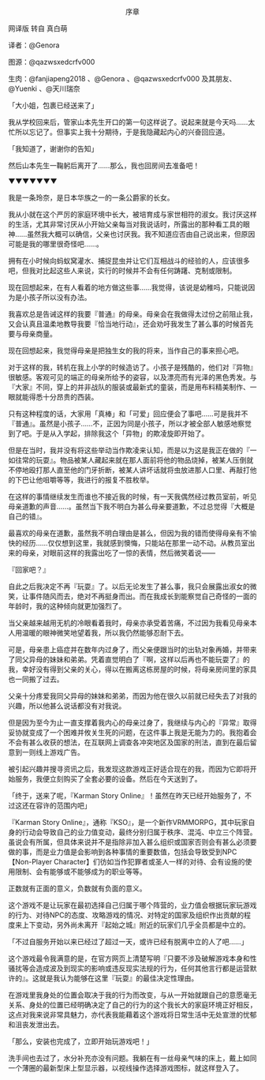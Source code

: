<p align="center">序章</p>

网译版 转自 真白萌

译者：@Genora

图源：@qazwsxedcrfv000

生肉：@fanjiapeng2018 、@Genora 、@qazwsxedcrfv000 及其朋友、@Yuenki 、@天川瑞奈

「大小姐，包裹已经送来了」

我从学校回来后，管家山本先生开口的第一句这样说了。说起来就是今天吗……太忙所以忘记了。但事实上我十分期待，于是我隐藏起内心的兴奋回应道。

「我知道了，谢谢你的告知」

然后山本先生一鞠躬后离开了……那么，我也回房间去准备吧！

▼▼▼▼▼▼▼

我是一条玲奈，是日本华族之一的一条公爵家的长女。

我从小就在这个严厉的家庭环境中长大，被培育成与家世相符的淑女。我讨厌这样的生活，尤其非常讨厌从小开始父亲每当对我说话时，所露出的那种看工具的眼神……虽然我大概可以确信，父亲也讨厌我。我不知道应否由自己说出来，但原因可能是我的哪里很奇怪吧……。

拥有在小时候向蚂蚁窝灌水、捕捉昆虫并让它们互相战斗的经验的人，应该很多吧，但我对比起这些人来说，实行的时候并不会有任何踌躇、克制或限制。

现在回想起来，在有人看着的地方做这些事……我觉得，该说是幼稚吗，只能说因为是小孩子所以没有办法。

我喜欢总是告诫这样的我要『普通』的母亲。母亲会在我做得太过份之前阻止我，又会认真且温柔地教导我要『恰当地行动』，还会劝吁我发生了甚么事的时候首先要与母亲商量。

现在回想起来，我觉得母亲是把独生女的我的将来，当作自己的事来担心吧。

对于这样的我，转机在我上小学的时候造访了。小孩子是残酷的，他们对『异物』很敏感。客观可见的端正的母亲所给予的姿容，以及漂亮而有光泽的黑色秀发。与『大家』不同，穿上的并非战队的服装或最新式的童装，而是用布料精美制作、一眼就能得悉十分昂贵的西装。

只有这种程度的话，大家用「真棒」和「可爱」回应便会了事吧……可是我并不『普通』。虽然是小孩子……不，正因为同是小孩子，所以才被全部人敏感地察觉到了吧。于是从入学起，排除我这个「异物」的欺凌旋即开始了。

但是在当时，我并没有将这些举动当作欺凌来认知，而是以为这是我正在做的『一如往常的玩耍』。物品被某人藏起来就在那人面前将他的物品烧掉，被某人压倒就不停地殴打那人直至他的门牙折断，被某人讲坏话就将虫放进那人口里、再敲打他的下巴让他咀嚼等等，我进行的报复不胜枚举。

在这样的事情继续发生而谁也不接近我的时候，有一天我偶然经过教员室前，听见母亲道歉的声音……。虽然当下我不明白为甚么母亲要道歉，不过总觉得『大概是自己的错』。

最喜欢的母亲在道歉，虽然我不明白理由是甚么，但因为我的错而使得母亲有不愉快的经历……仅仅想到这里，我就感到懊悔，只能站在那里一动不动。从教员室出来的母亲，对眼前这样的我露出吃了一惊的表情，然后微笑着说——

『回家吧？』

自此之后我决定不再『玩耍』了。以后无论发生了甚么事，我只会展露出淑女的微笑，让事件随风而去，绝对不再挺身而出。而在我成长到能察觉自己奇怪的一面的年龄时，我的这种倾向就更加强烈了。

当父亲越来越用无机的冷眼看着我时，母亲亦承受着苦痛，不过因为我看见母亲本人用温暖的眼神微笑地望着我，所以我仍然能够忍耐下去。

可是，母亲患上癌症并在数年内过身了，而父亲便跟当时的出轨对象再婚，并带来了同父异母的妹妹和弟弟。凭着直觉明白了『啊，这样以后再也不能玩耍了』的我，幸好没有得到父亲的关心，得以在搬离这栋房屋的时候，将母亲房间里的家具也一同搬了过去。

父亲十分疼爱我同父异母的妹妹和弟弟，而因为他在很久以前就已经失去了对我的兴趣，所以他甚么说话都没有对我说。

但是因为至今为止一直支撑着我内心的母亲过身了，我继续与内心的『异常』取得妥协就变成了一个困难并攸关生死的问题，在这件事上我是无能为力的。我抱着会不会有甚么收获的想法，在互联网上调查各冲突地区及国家的刑法，直到在最后留意到一则线上游戏广告。

被引起兴趣并搜寻资讯之后，我发现这款游戏正好适合现在的我，而因为它即将开始服务，我便立刻购买了全套必要的设备。然后在今天送到了。

「终于，送来了呢，『Karman Story Online』！虽然在昨天已经开始服务了，不过这还在容许的范围内吧」

『Karman Story Online』，通称『KSO』，是一个新作VRMMORPG，其中玩家自身的行动会导致自己的业力值变动，最终分别归属于秩序、混沌、中立三个阵营。虽说会有所属，但具体来说并不是指除非加入甚么组织或国家否则会有甚么必须要做的事，而是业力值是会影响到各种事情的重要数值，包括会导致受到NPC【Non-Player Character】们彷如当作犯罪者或圣人一样的对待、会有设施的使用限制、会有能够或不能够成为的职业等等。

正数就有正面的意义，负数就有负面的意义。

这个游戏不是让玩家在最初选择自己归属于哪个阵营的，业力值会根据玩家玩游戏的行为、对待NPC的态度、攻略游戏的情况、对特定的国家及组织作出贡献的程度来上下变动，另外尚未离开『起始之城』附近的玩家们几乎全员都是中立的。

「不过自服务开始以来已经过了超过一天，或许已经有脱离中立的人了吧……」

这个游戏最令我满意的是，在官方网页上清楚写明『只要不涉及破解游戏本身和性骚扰等会造成波及到现实的影响或违反现实法规的行为，任何其他言行都是运营默许的』。这就是我认为能够在这里『玩耍』的最佳决定性理由。

在游戏里我身处的位置会取决于我的行为而改变，与从一开始就跟自己的意愿毫无关系、身处的位置已经明确决定了自己的行为的这个我长大的家庭环境正好相反，这点对我来说非常具魅力，亦代表我能藉着这个游戏将日常生活中无处宣泄的忧郁和沮丧发泄出去。

「那么，安装也完成了，立即开始玩游戏吧！」

洗手间也去过了，水分补充亦没有问题。我躺在有一丝母亲气味的床上，戴上如同一个薄圈的最新型床上型显示器，以视线操作选择游戏图标，就这样登入了。

